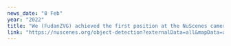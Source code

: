 ```yaml
---
news_date: "8 Feb"
year: "2022"
title: "We (FudanZVG) achieved the first position at the NuScenes camera 3D detection leaderboard."
link: "https://nuscenes.org/object-detection?externalData=all&mapData=all&modalities=Camera"
---
```

